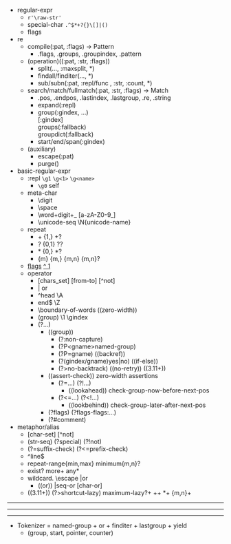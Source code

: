 - regular-expr
  - `r'\raw-str'`
  - special-char `.^$*+?{}\[]|()`
  - flags
- re
  - compile(:pat, :flags) -> Pattern
    - .flags, .groups, .groupindex, .pattern
  - (operation)((:pat, :str, :flags))
    - split(..., :maxsplit, \*)
    - findall/finditer(..., \*)
    - sub/subn(:pat, :repl/func , :str, :count, \*)
  - search/match/fullmatch(:pat, :str, :flags) -> Match
    - .pos, .endpos, .lastindex, .lastgroup, .re, .string
    - expand(:repl)
    - group(:gindex, ...)\
      [:gindex]\
      groups(:fallback)\
      groupdict(:fallback)
    - start/end/span(:gindex)
  - (auxiliary) 
    - escape(:pat)
    - purge()
- basic-regular-expr
  - :repl `\g1` `\g<1>` `\g<name>`
    - `\g0` self
  - meta-char
    - \digit
    - \space
    - \word+digit+_ [a-zA-Z0-9_]
    - \unicode-seq \N{unicode-name}
  - repeat
    - \+ {1,} \+\?
    - \? {0,1} \?\?
    - \* {0,} \*\?
    - {m} {m,} {m,n} {m,n}?
  - [flags](https://docs.python.org/zh-cn/3/howto/regex.html#compilation-flags) [^ 1](https://docs.python.org/zh-cn/3/library/re.html#flags)
  - operator
    - [chars_set] [from-to] [^not]
    - | or
    - ^head \A
    - end$ \Z
    - \boundary-of-words ((zero-width))
    - (group) \1 \gindex
    - (?...)
      - ((group))
        - (?:non-capture)
        - (?P\<gname\>named-group)
        - (?P=gname) ((backref))
        - (?(gindex/gname)yes|no) ((if-else))
        - (?>no-backtrack) ((no-retry)) ((3.11+))
      - ((assert-check)) zero-width assertions
        - (?=...) (?!...) 
          - ((lookahead)) check-group-now-before-next-pos
        - (?\<=...) (?\<!...) 
          - ((lookbehind)) check-group-later-after-next-pos
      - (?flags) (?flags-flags:...)
      - (?#comment)
- metaphor/alias
  - [char-set] [^not]
  - (str-seq) (?special) (?!not)
  - (?=suffix-check) (?\<=prefix-check)
  - ^line$
  - repeat-range{min,max} minimum{m,n}?
  - exist? more+ any*
  - wildcard. \escape |or 
    - ((or)) |seq-or [char-or]
  - ((3.11+)) (?>shortcut-lazy) maximum-lazy?+ ++ \*+ {m,n}+

---
---
---
- Tokenizer = named-group + or +  finditer + lastgroup + yield
  - (group, start, pointer, counter)

[正则表达式的先行断言(lookahead)和后行断言(lookbehind) | 菜鸟教程]:(https://www.runoob.com/w3cnote/reg-lookahead-lookbehind.html)

